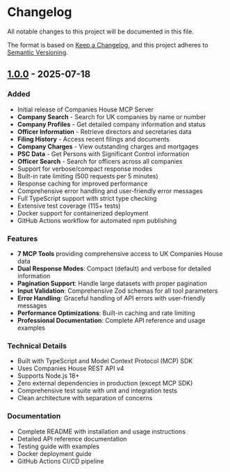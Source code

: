 # Changelog

All notable changes to this project will be documented in this file.

The format is based on [Keep a Changelog](https://keepachangelog.com/en/1.0.0/),
and this project adheres to [Semantic Versioning](https://semver.org/spec/v2.0.0.html).

## [1.0.0] - 2025-07-18

### Added
- Initial release of Companies House MCP Server
- **Company Search** - Search for UK companies by name or number
- **Company Profiles** - Get detailed company information and status
- **Officer Information** - Retrieve directors and secretaries data
- **Filing History** - Access recent filings and documents
- **Company Charges** - View outstanding charges and mortgages
- **PSC Data** - Get Persons with Significant Control information
- **Officer Search** - Search for officers across all companies
- Support for verbose/compact response modes
- Built-in rate limiting (500 requests per 5 minutes)
- Response caching for improved performance
- Comprehensive error handling and user-friendly error messages
- Full TypeScript support with strict type checking
- Extensive test coverage (115+ tests)
- Docker support for containerized deployment
- GitHub Actions workflow for automated npm publishing

### Features
- **7 MCP Tools** providing comprehensive access to UK Companies House data
- **Dual Response Modes**: Compact (default) and verbose for detailed information
- **Pagination Support**: Handle large datasets with proper pagination
- **Input Validation**: Comprehensive Zod schemas for all tool parameters
- **Error Handling**: Graceful handling of API errors with user-friendly messages
- **Performance Optimizations**: Built-in caching and rate limiting
- **Professional Documentation**: Complete API reference and usage examples

### Technical Details
- Built with TypeScript and Model Context Protocol (MCP) SDK
- Uses Companies House REST API v4
- Supports Node.js 18+
- Zero external dependencies in production (except MCP SDK)
- Comprehensive test suite with unit and integration tests
- Clean architecture with separation of concerns

### Documentation
- Complete README with installation and usage instructions
- Detailed API reference documentation
- Testing guide with examples
- Docker deployment guide
- GitHub Actions CI/CD pipeline

[1.0.0]: https://github.com/modelcontextprotocol/companies-house-mcp/releases/tag/v1.0.0 